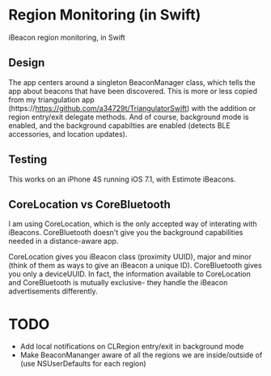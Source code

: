Region Monitoring (in Swift)
=====================

iBeacon region monitoring, in Swift

## Design

The app centers around a singleton BeaconManager class, which tells the app about beacons that have been discovered. This is more or less copied from my triangulation app (https://https://github.com/a34729t/TriangulatorSwift) with the addition or region entry/exit delegate methods. And of course, background mode is enabled, and the background capabilties are enabled (detects BLE accessories, and location updates).

## Testing

This works on an iPhone 4S running iOS 7.1, with Estimote iBeacons.

## CoreLocation vs CoreBluetooth

I am using CoreLocation, which is the only accepted way of interating with iBeacons. CoreBluetooth doesn't give you the background capabilities needed in a distance-aware app. 

CoreLocation gives you iBeacon class (proximity UUID), major and minor (think of them as ways to give an iBeacon a unique ID). CoreBluetooth gives you only a deviceUUID. In fact, the information available to CoreLocation and CoreBluetooth is  mutually exclusive- they handle the iBeacon advertisements differently.

# TODO

* Add local notifications on CLRegion entry/exit in background mode
* Make BeaconMananger aware of all the regions we are inside/outside of (use NSUserDefaults for each region)